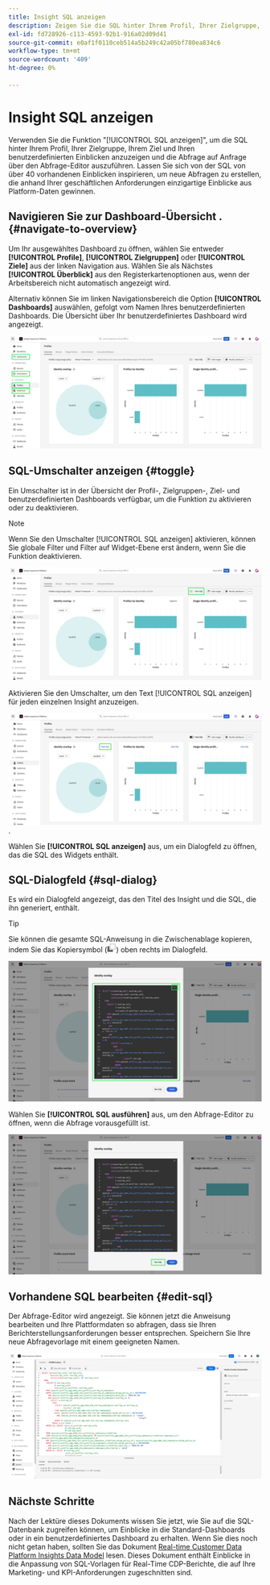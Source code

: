 ```yaml
---
title: Insight SQL anzeigen
description: Zeigen Sie die SQL hinter Ihrem Profil, Ihrer Zielgruppe, Ihrem Ziel und Ihren benutzerdefinierten Einblicken an und führen Sie die Abfrage bei Bedarf über den Abfrage-Editor aus.
exl-id: fd728926-c113-4593-92b1-916a02d09d41
source-git-commit: e0af1f0110ceb514a5b249c42a05bf780ea834c6
workflow-type: tm+mt
source-wordcount: '409'
ht-degree: 0%

---
```


# Insight SQL anzeigen

Verwenden Sie die Funktion &quot;[!UICONTROL SQL anzeigen]&quot;, um die SQL hinter Ihrem Profil, Ihrer Zielgruppe, Ihrem Ziel und Ihren benutzerdefinierten Einblicken anzuzeigen und die Abfrage auf Anfrage über den Abfrage-Editor auszuführen. Lassen Sie sich von der SQL von über 40 vorhandenen Einblicken inspirieren, um neue Abfragen zu erstellen, die anhand Ihrer geschäftlichen Anforderungen einzigartige Einblicke aus Platform-Daten gewinnen.

## Navigieren Sie zur Dashboard-Übersicht . {#navigate-to-overview}

Um Ihr ausgewähltes Dashboard zu öffnen, wählen Sie entweder **[!UICONTROL Profile]**, **[!UICONTROL Zielgruppen]** oder **[!UICONTROL Ziele]** aus der linken Navigation aus. Wählen Sie als Nächstes **[!UICONTROL Überblick]** aus den Registerkartenoptionen aus, wenn der Arbeitsbereich nicht automatisch angezeigt wird.

Alternativ können Sie im linken Navigationsbereich die Option **[!UICONTROL Dashboards]** auswählen, gefolgt vom Namen Ihres benutzerdefinierten Dashboards. Die Übersicht über Ihr benutzerdefiniertes Dashboard wird angezeigt.

![Die Experience Platform-Benutzeroberfläche mit den Markierungen [!UICONTROL Profile], [!UICONTROL Zielgruppen], [!UICONTROL Ziele] und [!UICONTROL Dashboards].](./images/view-sql/dashboard-navigation.png)

## SQL-Umschalter anzeigen {#toggle}

Ein Umschalter ist in der Übersicht der Profil-, Zielgruppen-, Ziel- und benutzerdefinierten Dashboards verfügbar, um die Funktion zu aktivieren oder zu deaktivieren.

>[!NOTE]
>
>Wenn Sie den Umschalter [!UICONTROL SQL anzeigen] aktivieren, können Sie globale Filter und Filter auf Widget-Ebene erst ändern, wenn Sie die Funktion deaktivieren.

![ Der Umschalter [!UICONTROL SQL anzeigen] wurde hervorgehoben.](./images/view-sql/view-sql-toggle.png)

Aktivieren Sie den Umschalter, um den Text [!UICONTROL SQL anzeigen] für jeden einzelnen Insight anzuzeigen.

![Ein Einblick mit hervorgehobenem [!UICONTROL Anzeigen von SQL] ](./images/view-sql/insight-view-sql.png).

Wählen Sie **[!UICONTROL SQL anzeigen]** aus, um ein Dialogfeld zu öffnen, das die SQL des Widgets enthält.

## SQL-Dialogfeld {#sql-dialog}

Es wird ein Dialogfeld angezeigt, das den Titel des Insight und die SQL, die ihn generiert, enthält.

>[!TIP]
>
>Sie können die gesamte SQL-Anweisung in die Zwischenablage kopieren, indem Sie das Kopiersymbol (![Kopiersymbol) auswählen.](./images/view-sql/copy-icon.png)) oben rechts im Dialogfeld.

![Ein Insight-Dialogfeld mit hervorgehobener SQL-Anweisung.](./images/view-sql/sql-dialog.png)

Wählen Sie **[!UICONTROL SQL ausführen]** aus, um den Abfrage-Editor zu öffnen, wenn die Abfrage vorausgefüllt ist.

![Ein Insight-Dialogfeld mit hervorgehobenem [!UICONTROL Run SQL]-Symbol.](./images/view-sql/run-sql.png)

## Vorhandene SQL bearbeiten {#edit-sql}

Der Abfrage-Editor wird angezeigt. Sie können jetzt die Anweisung bearbeiten und Ihre Plattformdaten so abfragen, dass sie Ihren Berichterstellungsanforderungen besser entsprechen. Speichern Sie Ihre neue Abfragevorlage mit einem geeigneten Namen.

![Der Abfrage-Editor mit Ihrem ausgewählten Insight-SQL-Eintrag.](./images/view-sql/edit-sql.png)

## Nächste Schritte

Nach der Lektüre dieses Dokuments wissen Sie jetzt, wie Sie auf die SQL-Datenbank zugreifen können, um Einblicke in die Standard-Dashboards oder in ein benutzerdefiniertes Dashboard zu erhalten. Wenn Sie dies noch nicht getan haben, sollten Sie das Dokument [Real-time Customer Data Platform Insights Data Model](./data-models/cdp-insights-data-model-b2c.md) lesen. Dieses Dokument enthält Einblicke in die Anpassung von SQL-Vorlagen für Real-Time CDP-Berichte, die auf Ihre Marketing- und KPI-Anforderungen zugeschnitten sind.

